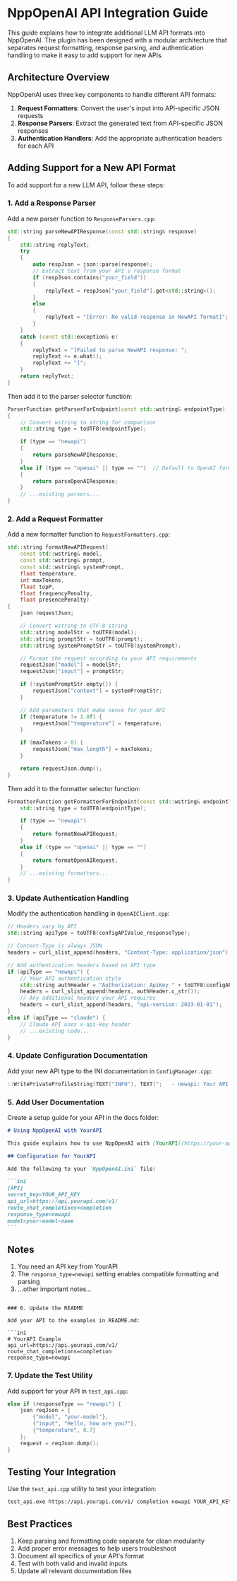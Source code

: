 # NppOpenAI API Integration Guide

This guide explains how to integrate additional LLM API formats into NppOpenAI. The plugin has been designed with a modular architecture that separates request formatting, response parsing, and authentication handling to make it easy to add support for new APIs.

## Architecture Overview

NppOpenAI uses three key components to handle different API formats:

1. **Request Formatters**: Convert the user's input into API-specific JSON requests
2. **Response Parsers**: Extract the generated text from API-specific JSON responses
3. **Authentication Handlers**: Add the appropriate authentication headers for each API

## Adding Support for a New API Format

To add support for a new LLM API, follow these steps:

### 1. Add a Response Parser

Add a new parser function to `ResponseParsers.cpp`:

```cpp
std::string parseNewAPIResponse(const std::string& response)
{
    std::string replyText;
    try
    {
        auto respJson = json::parse(response);
        // Extract text from your API's response format
        if (respJson.contains("your_field"))
        {
            replyText = respJson["your_field"].get<std::string>();
        }
        else
        {
            replyText = "[Error: No valid response in NewAPI format]";
        }
    }
    catch (const std::exception& e)
    {
        replyText = "[Failed to parse NewAPI response: ";
        replyText += e.what();
        replyText += "]";
    }
    return replyText;
}
```

Then add it to the parser selector function:

```cpp
ParserFunction getParserForEndpoint(const std::wstring& endpointType)
{
    // Convert wstring to string for comparison
    std::string type = toUTF8(endpointType);

    if (type == "newapi")
    {
        return parseNewAPIResponse;
    }
    else if (type == "openai" || type == "")  // Default to OpenAI format
    {
        return parseOpenAIResponse;
    }
    // ...existing parsers...
}
```

### 2. Add a Request Formatter

Add a new formatter function to `RequestFormatters.cpp`:

```cpp
std::string formatNewAPIRequest(
    const std::wstring& model,
    const std::wstring& prompt,
    const std::wstring& systemPrompt,
    float temperature,
    int maxTokens,
    float topP,
    float frequencyPenalty,
    float presencePenalty)
{
    json requestJson;

    // Convert wstring to UTF-8 string
    std::string modelStr = toUTF8(model);
    std::string promptStr = toUTF8(prompt);
    std::string systemPromptStr = toUTF8(systemPrompt);

    // Format the request according to your API requirements
    requestJson["model"] = modelStr;
    requestJson["input"] = promptStr;

    if (!systemPromptStr.empty()) {
        requestJson["context"] = systemPromptStr;
    }

    // Add parameters that make sense for your API
    if (temperature != 1.0f) {
        requestJson["temperature"] = temperature;
    }

    if (maxTokens > 0) {
        requestJson["max_length"] = maxTokens;
    }

    return requestJson.dump();
}
```

Then add it to the formatter selector function:

```cpp
FormatterFunction getFormatterForEndpoint(const std::wstring& endpointType) {
    std::string type = toUTF8(endpointType);

    if (type == "newapi")
    {
        return formatNewAPIRequest;
    }
    else if (type == "openai" || type == "")
    {
        return formatOpenAIRequest;
    }
    // ...existing formatters...
}
```

### 3. Update Authentication Handling

Modify the authentication handling in `OpenAIClient.cpp`:

```cpp
// Headers vary by API
std::string apiType = toUTF8(configAPIValue_responseType);

// Content-Type is always JSON
headers = curl_slist_append(headers, "Content-Type: application/json");

// Add authentication headers based on API type
if (apiType == "newapi") {
    // Your API authentication style
    std::string authHeader = "Authorization: ApiKey " + toUTF8(configAPIValue_secretKey);
    headers = curl_slist_append(headers, authHeader.c_str());
    // Any additional headers your API requires
    headers = curl_slist_append(headers, "api-version: 2023-01-01");
}
else if (apiType == "claude") {
    // Claude API uses x-api-key header
    // ...existing code...
}
```

### 4. Update Configuration Documentation

Add your new API type to the INI documentation in `ConfigManager.cpp`:

```cpp
::WritePrivateProfileString(TEXT("INFO"), TEXT(";   - newapi: Your API format explanation"), TEXT(""), iniFilePath);
```

### 5. Add User Documentation

Create a setup guide for your API in the docs folder:

````markdown
# Using NppOpenAI with YourAPI

This guide explains how to use NppOpenAI with [YourAPI](https://your-api.com/).

## Configuration for YourAPI

Add the following to your `NppOpenAI.ini` file:

```ini
[API]
secret_key=YOUR_API_KEY
api_url=https://api.yourapi.com/v1/
route_chat_completions=completion
response_type=newapi
model=your-model-name
```
````

## Notes

1. You need an API key from YourAPI
2. The `response_type=newapi` setting enables compatible formatting and parsing
3. ...other important notes...

````

### 6. Update the README

Add your API to the examples in README.md:

```ini
# YourAPI Example
api_url=https://api.yourapi.com/v1/
route_chat_completions=completion
response_type=newapi
````

### 7. Update the Test Utility

Add support for your API in `test_api.cpp`:

```cpp
else if (responseType == "newapi") {
    json reqJson = {
        {"model", "your-model"},
        {"input", "Hello, how are you?"},
        {"temperature", 0.7}
    };
    request = reqJson.dump();
}
```

## Testing Your Integration

Use the `test_api.cpp` utility to test your integration:

```bash
test_api.exe https://api.yourapi.com/v1/ completion newapi YOUR_API_KEY
```

## Best Practices

1. Keep parsing and formatting code separate for clean modularity
2. Add proper error messages to help users troubleshoot
3. Document all specifics of your API's format
4. Test with both valid and invalid inputs
5. Update all relevant documentation files
